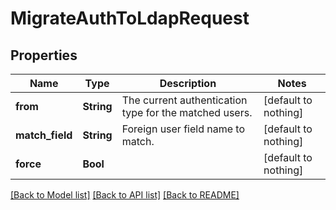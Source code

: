 # MigrateAuthToLdapRequest


## Properties
Name | Type | Description | Notes
------------ | ------------- | ------------- | -------------
**from** | **String** | The current authentication type for the matched users. | [default to nothing]
**match_field** | **String** | Foreign user field name to match. | [default to nothing]
**force** | **Bool** |  | [default to nothing]


[[Back to Model list]](../README.md#models) [[Back to API list]](../README.md#api-endpoints) [[Back to README]](../README.md)


